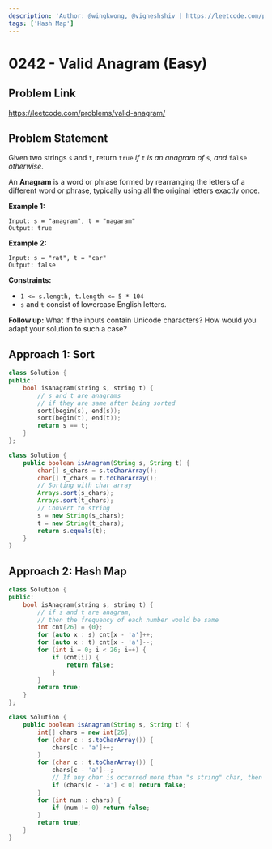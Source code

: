 ```yaml
---
description: 'Author: @wingkwong, @vigneshshiv | https://leetcode.com/problems/valid-anagram/'
tags: ['Hash Map']
---
```


# 0242 - Valid Anagram (Easy)

## Problem Link

https://leetcode.com/problems/valid-anagram/

## Problem Statement

Given two strings `s` and `t`, return `true` _if_ `t` _is an anagram of_ `s`_, and_ `false` _otherwise_.

An **Anagram** is a word or phrase formed by rearranging the letters of a different word or phrase, typically using all the original letters exactly once.

**Example 1:**

```
Input: s = "anagram", t = "nagaram"
Output: true
```

**Example 2:**

```
Input: s = "rat", t = "car"
Output: false
```

**Constraints:**

* `1 <= s.length, t.length <= 5 * 104`
* `s` and `t` consist of lowercase English letters.

**Follow up:** What if the inputs contain Unicode characters? How would you adapt your solution to such a case?

## Approach 1: Sort

<Tabs>
<TabItem value="cpp" label="C++">
<SolutionAuthor name="@wingkwong"/>

```cpp
class Solution {
public:
    bool isAnagram(string s, string t) {
        // s and t are anagrams
        // if they are same after being sorted
        sort(begin(s), end(s));
        sort(begin(t), end(t));
        return s == t;
    }
};
```

</TabItem>

<TabItem value="java" label="Java">
<SolutionAuthor name="@vigneshshiv"/>

```java
class Solution {
    public boolean isAnagram(String s, String t) {
        char[] s_chars = s.toCharArray();
        char[] t_chars = t.toCharArray();
        // Sorting with char array
        Arrays.sort(s_chars);
        Arrays.sort(t_chars);
        // Convert to string
        s = new String(s_chars);
        t = new String(t_chars);
        return s.equals(t);
    }
}
```

</TabItem>
</Tabs>

## Approach 2: Hash Map

<Tabs>
<TabItem value="cpp" label="C++">
<SolutionAuthor name="@wingkwong"/>

```cpp
class Solution {
public:
    bool isAnagram(string s, string t) {
        // if s and t are anagram, 
        // then the frequency of each number would be same
        int cnt[26] = {0};
        for (auto x : s) cnt[x - 'a']++;
        for (auto x : t) cnt[x - 'a']--;
        for (int i = 0; i < 26; i++) {
            if (cnt[i]) {
                return false;
            }
        }
        return true;
    }
};
```

</TabItem>

<TabItem value="java" label="Java">
<SolutionAuthor name="@vigneshshiv"/>

```java
class Solution {
    public boolean isAnagram(String s, String t) {
        int[] chars = new int[26];
        for (char c : s.toCharArray()) {
            chars[c - 'a']++;
        }
        for (char c : t.toCharArray()) {
            chars[c - 'a']--;
            // If any char is occurred more than "s string" char, then immediately return false. 
            if (chars[c - 'a'] < 0) return false;
        }
        for (int num : chars) {
            if (num != 0) return false;
        }
        return true;
    }
}
```

</TabItem>
</Tabs>